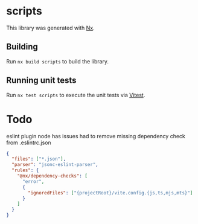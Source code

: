 # scripts

This library was generated with [Nx](https://nx.dev).

## Building

Run `nx build scripts` to build the library.

## Running unit tests

Run `nx test scripts` to execute the unit tests via [Vitest](https://vitest.dev/).

# Todo

eslint plugin node has issues
had to remove missing dependency check from .eslintrc.json

```json
{
  "files": ["*.json"],
  "parser": "jsonc-eslint-parser",
  "rules": {
    "@nx/dependency-checks": [
      "error",
      {
        "ignoredFiles": ["{projectRoot}/vite.config.{js,ts,mjs,mts}"]
      }
    ]
  }
}
```
